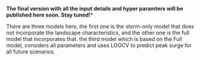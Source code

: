 ****The final version with all the input details and hyper paramters will be published here soon. Stay tuned!*****


There are three models here, the first one is the storm-only model that does not incorporate the landscape characteristics, and the other one is the full model that incorporates that.
the third model which is based on the Full model, considers all parameters and uses LOOCV to predict peak surge for all future scenarios.
